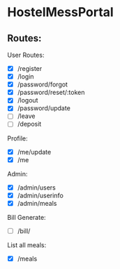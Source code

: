 # HostelMessPortal

## Routes:
User Routes:
- [x] /register
- [x] /login
- [x] /password/forgot
- [x] /password/reset/:token
- [x] /logout
- [x] /password/update
- [ ] /leave 
- [ ] /deposit

Profile:
- [x] /me/update
- [x] /me

Admin:
- [x] /admin/users
- [x] /admin/userinfo
- [x] /admin/meals

Bill Generate:
- [ ] /bill/

List all meals:
- [x] /meals